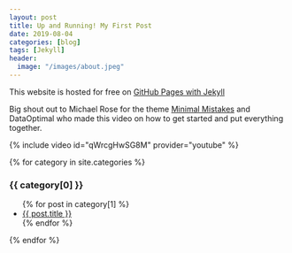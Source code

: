 ```yaml
---
layout: post
title: Up and Running! My First Post
date: 2019-08-04
categories: [blog]
tags: [Jekyll]
header:
  image: "/images/about.jpeg"
---
```

This website is hosted for free on [GitHub Pages with Jekyll](https://help.github.com/en/articles/about-github-pages-and-jekyll)

Big shout out to Michael Rose for the theme [Minimal Mistakes](https://mmistakes.github.io/minimal-mistakes/) and DataOptimal who made this video on how to get started and put everything together.

{% include video id="qWrcgHwSG8M" provider="youtube" %}

{% for category in site.categories %}
  <h3>{{ category[0] }}</h3>
  <ul>
    {% for post in category[1] %}
      <li><a href="{{ post.url }}">{{ post.title }}</a></li>
    {% endfor %}
  </ul>
{% endfor %}